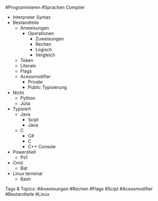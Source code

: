  #Programmieren #Sprachen Compiler
  - Interpreter
 Syntax
  - Bestandteile
    - Anweisungen
      - Operationen
        - Zuweisungen 
        - Rechen
        - Logisch 
        - Vergleich
    - Token
    - Literale
    - Flags
    - Acessmodifier
      - Private
      - Public
 Typisierung 
  - Nicht
    - Python
    - Julia
  - Typisiert
    - Java
      - Scipt
      - Java
    - C
      - C#
      - C
      - C++
 Console
  - Powershell
    - Ps1
  - Cmd
    - Bat
  - Linux terminal 
    - Bash

   Tags & Topics:
   #Anweisungen
   #Rechen
   #Flags
   #Scipt
   #Acessmodifier
   #Bestandteile
   #Linux